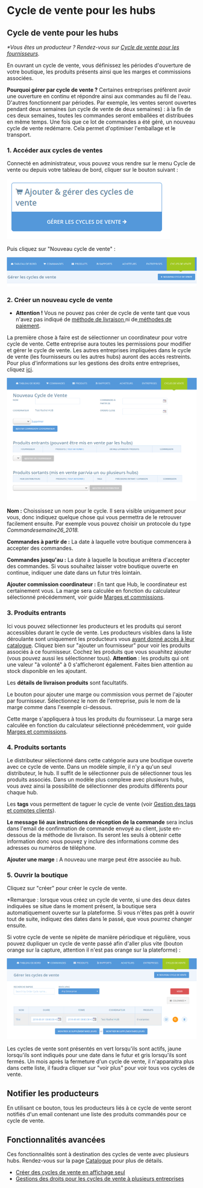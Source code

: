 # Cycle de vente pour les hubs

## Cycle de vente pour les hubs

_\*Vous êtes un producteur ? Rendez-vous sur_ [_Cycle de vente pour les fournisseurs_](cycle-de-vente-pour-les-fournisseurs.md)_._

En ouvrant un cycle de vente, vous définissez les périodes d'ouverture de votre boutique, les produits présents ainsi que les marges et commissions associées.

**Pourquoi gérer par cycle de vente ?** Certaines entreprises préfèrent avoir une ouverture en continu et répondre ainsi aux commandes au fil de l'eau. D'autres fonctionnent par périodes. Par exemple, les ventes seront ouvertes pendant deux semaines \(un cycle de vente de deux semaines\) : à la fin de ces deux semaines, toutes les commandes seront emballées et distribuées en même temps. Une fois que ce lot de commandes a été géré, un nouveau cycle de vente redémarre. Cela permet d'optimiser l'emballage et le transport.

### 1. Accéder aux cycles de ventes

Connecté en administrateur, vous pouvez vous rendre sur le menu Cycle de vente ou depuis votre tableau de bord, cliquer sur le bouton suivant :

![](../../.gitbook/assets/image%20%28107%29.png)

Puis cliquez sur "Nouveau cycle de vente" :

![](../../.gitbook/assets/image%20%2814%29.png)

### 2. Créer un nouveau cycle de vente

* **Attention !** Vous ne pouvez pas créer de cycle de vente tant que vous n'avez pas indiqué de [méthode de livraison ](types-de-livraisons.md)ni de[ méthodes de paiement](methodes-de-paiements.md).

La première chose à faire est de sélectionner un coordinateur pour votre cycle de vente. Cette entreprise aura toutes les permissions pour modifier et gérer le cycle de vente. Les autres entreprises impliquées dans le cycle de vente \(les fournisseurs ou les autres hubs\) auront des accès restreints. Pour plus d'informations sur les gestions des droits entre entreprises, cliquez [ici](e2e-powers-in-multi-enterprise-ocs.md).

![](../../.gitbook/assets/image%20%2851%29.png)

**Nom :** Choississez un nom pour le cycle. Il sera visible uniquement pour vous, donc indiquez quelque chose qui vous permettra de le retrouver facilement ensuite. Par exemple vous pouvez choisir un protocole du type _Commandesemaine26\_2018._

**Commandes à partir de :** La date à laquelle votre boutique commencera à accepter des commandes.

**Commandes jusqu'au :** La date à laquelle la boutique arrêtera d'accepter des commandes. Si vous souhaitez laisser votre boutique ouverte en continue, indiquer une date dans un futur très lointain.

**Ajouter commission coordinateur :** En tant que Hub, le coordinateur est certainement vous. La marge sera calculée en fonction du calculateur sélectionné précédemment, voir guide [Marges et commissions](frais-et-taxes.md).

### 3. Produits entrants

Ici vous pouvez sélectionner les producteurs et les produits qui seront accessibles durant le cycle de vente. Les producteurs visibles dans la liste déroulante sont uniquement les producteurs vous [ayant donné accès à leur catalogue](../votre-profil/e2e-permissions.md). Cliquez bien sur "ajouter un fournisseur" pour voir les produits associés à ce fournisseur. Cochez les produits que vous souahitez ajouter \(vous pouvez aussi les sélectionner tous\). **Attention** : les produits qui ont une valeur "à volonté" à 0 s'afficheront également. Faites bien attention au stock disponible en les ajoutant. 

Les **détails de livraison produits** sont facultatifs. 

Le bouton pour ajouter une marge ou commission vous permet de l'ajouter par fournisseur. Sélectionnez le nom de l'entreprise, puis le nom de la marge comme dans l'exemple ci-dessous. 

Cette marge s'appliquera à tous les produits du fournisseur. La marge sera calculée en fonction du calculateur sélectionné précédemment, voir guide [Marges et commissions](frais-et-taxes.md).

### 4. Produits sortants

Le distributeur sélectionné dans cette catégorie aura une boutique ouverte avec ce cycle de vente. Dans un modèle simple, il n'y a qu'un seul distributeur, le hub. Il suffit de le sélectionner puis de sélectionner tous les produits associés. Dans un modèle plus complexe avec plusieurs hubs, vous avez ainsi la possibilité de sélectionner des produits différents pour chaque hub. 

Les **tags** vous permettent de taguer le cycle de vente \(voir [Gestion des tags et comptes clients](customized-shopping-experience.md)\).

**Le message lié aux instructions de réception de la commande** sera inclus dans l'email de confirmation de commande envoyé au client, juste en-dessous de la méthode de livraison. Ils seront les seuls à obtenir cette information donc vous pouvez y inclure des informations comme des adresses ou numéros de téléphone.

**Ajouter une marge** **:** A nouveau une marge peut être associée au hub.

### 5. Ouvrir la boutique

Cliquez sur "créer" pour créer le cycle de vente.

\*Remarque : lorsque vous créez un cycle de vente, si une des deux dates indiquées se situe dans le moment présent, la boutique sera automatiquement ouverte sur la plateforme. Si vous n'êtes pas prêt à ouvrir tout de suite, indiquez des dates dans le passé, que vous pourrez changer ensuite. 

Si votre cycle de vente se répète de manière périodique et régulière, vous pouvez dupliquer un cycle de vente passé afin d'aller plus vite \(bouton orange sur la capture, attention il n'est pas orange sur la plateforme\) :

![](../../.gitbook/assets/image%20%2834%29.png)

Les cycles de vente sont présentés en vert lorsqu'ils sont actifs, jaune lorsqu'ils sont indiqués pour une date dans le futur et gris lorsqu'ils sont fermés. Un mois après la fermeture d'un cycle de vente, il n'apparaitra plus dans cette liste, il faudra cliquer sur "voir plus" pour voir tous vos cycles de vente.

## **Notifier les producteurs**

En utilisant ce bouton, tous les producteurs liés à ce cycle de vente seront notifiés d'un email contenant une liste des produits commandés pour ce cycle de vente.

## **Fonctionnalités avancées**

Ces fonctionnalités sont à destination des cycles de vente avec plusieurs hubs. Rendez-vous sur la page [Catalogue](../produits-1/inventory-tool.md) pour plus de détails.

* [Créer des cycles de vente en affichage seul](display-only-order-cycles.md)
* [Gestions des droits pour les cycles de vente à plusieurs entreprises](e2e-powers-in-multi-enterprise-ocs.md)



